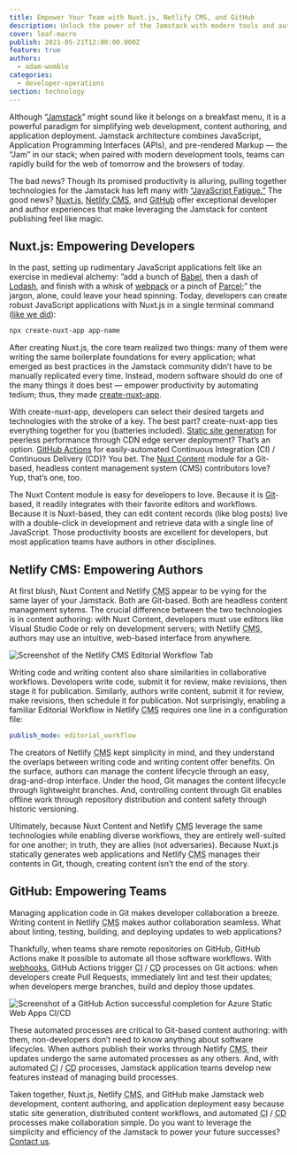 ```yaml
---
title: Empower Your Team with Nuxt.js, Netlify CMS, and GitHub
description: Unlock the power of the Jamstack with modern tools and automated workflows.
cover: leaf-macro
publish: 2021-05-21T12:00:00.000Z
feature: true
authors:
  - adam-womble
categories:
  - developer-operations
section: technology
---
```

Although “[Jamstack](https://jamstack.org)” might sound like it belongs on a breakfast menu, it is a powerful paradigm for simplifying web development, content authoring, and application deployment. Jamstack architecture combines JavaScript, Application Programming Interfaces (APIs), and pre-rendered Markup — the “Jam” in our stack; when paired with modern development tools, teams can rapidly build for the web of tomorrow and the browsers of today.

The bad news? Though its promised productivity is alluring, pulling together technologies for the Jamstack has left many with [“JavaScript Fatigue.”](https://css-tricks.com/javascript-fatigue/) The good news? [Nuxt.js](https://nuxtjs.org), [Netlify <abbr title="Content Management System">CMS</abbr>](https://www.netlifycms.org), and [GitHub](https://github.com) offer exceptional developer and author experiences that make leveraging the Jamstack for content publishing feel like magic.

## Nuxt.js: Empowering Developers

In the past, setting up rudimentary JavaScript applications felt like an exercise in medieval alchemy: ”add a bunch of [Babel](https://babeljs.io), then a dash of [Lodash](https://lodash.com), and finish with a whisk of [webpack](https://webpack.js.org) or a pinch of [Parcel](https://parceljs.org);” the jargon, alone, could leave your head spinning. Today, developers can create robust JavaScript applications with Nuxt.js in a single terminal command ([like we did](https://github.com/Nexus-Cognitive/website)):

```bash
npx create-nuxt-app app-name
```

After creating Nuxt.js, the core team realized two things: many of them were writing the same boilerplate foundations for every application; what emerged as best practices in the Jamstack community didn’t have to be manually replicated every time. Instead, modern software should do one of the many things it does best — empower productivity by automating tedium; thus, they made [create-nuxt-app](https://nuxtjs.org/docs/2.x/get-started/installation#using-create-nuxt-app).

With create-nuxt-app, developers can select their desired targets and technologies with the stroke of a key. The best part? create-nuxt-app ties everything together for you (batteries included). [Static site generation](https://nuxtjs.org/docs/2.x/concepts/static-site-generation) for peerless performance through CDN edge server deployment? That’s an option. [GitHub Actions](https://github.com/features/actions) for easily-automated Continuous Integration (CI) / Continuous Delivery (CD)? You bet. The [Nuxt Content](https://content.nuxtjs.org) module for a Git-based, headless content management system (CMS) contributors love? Yup, that’s one, too.

The Nuxt Content module is easy for developers to love. Because it is [Git](https://git-scm.com)-based, it readily integrates with their favorite editors and workflows. Because it is Nuxt-based, they can edit content records (like blog posts) live with a double-click in development and retrieve data with a single line of JavaScript. Those productivity boosts are excellent for developers, but most application teams have authors in other disciplines.

## Netlify CMS: Empowering Authors

At first blush, Nuxt Content and Netlify <abbr title="Content Management System">CMS</abbr> appear to be vying for the same layer of your Jamstack. Both are Git-based. Both are headless content management sytems. The crucial difference between the two technologies is in content authoring: with Nuxt Content, developers must use editors like Visual Studio Code or rely on development servers; with Netlify <abbr title="Content Management System">CMS</abbr>, authors may use an intuitive, web-based interface from anywhere.

![Screenshot of the Netlify CMS Editorial Workflow Tab](/images/netlify-cms-editorial-workflow.png)

Writing code and writing content also share similarities in collaborative workflows. Developers write code, submit it for review, make revisions, then stage it for publication. Similarly, authors write content, submit it for review, make revisions, then schedule it for publication. Not surprisingly, enabling a familiar Editorial Workflow in Netlify <abbr title="Content Management System">CMS</abbr> requires one line in a configuration file:

```yaml
publish_mode: editorial_workflow
```

The creators of Netlify <abbr title="Content Management System">CMS</abbr> kept simplicity in mind, and they understand the overlaps between writing code and writing content offer benefits. On the surface, authors can manage the content lifecycle through an easy, drag-and-drop interface. Under the hood, Git manages the content lifecycle through lightweight branches. And, controlling content through Git enables offline work through repository distribution and content safety through historic versioning.

Ultimately, because Nuxt Content and Netlify <abbr title="Content Management System">CMS</abbr> leverage the same technologies while enabling diverse workflows, they are entirely well-suited for one another; in truth, they are allies (not adversaries). Because Nuxt.js statically generates web applications and Netlify <abbr title="Content Management System">CMS</abbr> manages their contents in Git, though, creating content isn’t the end of the story.

## GitHub: Empowering Teams

Managing application code in Git makes developer collaboration a breeze. Writing content in Netlify <abbr title="Content Management System">CMS</abbr> makes author collaboration seamless. What about linting, testing, building, and deploying updates to web applications?

Thankfully, when teams share remote repositories on GitHub, GitHub Actions make it possible to automate all those software workflows. With [webhooks](https://docs.microsoft.com/en-us/aspnet/webhooks/), GitHub Actions trigger <abbr title="Continuous Integration">CI</abbr> / <abbr title="Continuous Delivery">CD</abbr> processes on Git actions: when developers create Pull Requests, immediately lint and test their updates; when developers merge branches, build and deploy those updates.

![Screenshot of a GitHub Action successful completion for Azure Static Web Apps CI/CD](/images/github-actions-ci-cd.png)

These automated processes are critical to Git-based content authoring: with them, non-developers don’t need to know anything about software lifecycles. When authors publish their works through Netlify <abbr title="Content Management System">CMS</abbr>, their updates undergo the same automated processes as any others. And, with automated <abbr title="Continuous Integration">CI</abbr> / <abbr title="Continuous Delivery">CD</abbr> processes, Jamstack application teams develop new features instead of managing build processes.

Taken together, Nuxt.js, Netlify <abbr title="Content Management System">CMS</abbr>, and GitHub make Jamstack web development, content authoring, and application deployment easy because static site generation, distributed content workflows, and automated <abbr title="Continuous Integration">CI</abbr> / <abbr title="Continuous Delivery">CD</abbr> processes make collaboration simple. Do you want to leverage the simplicity and efficiency of the Jamstack to power your future successes? [Contact us](mailto:outcomes@nexuscognitive.com).
